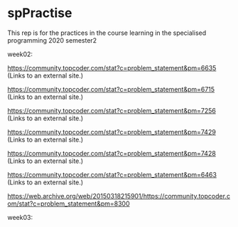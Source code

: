 # spPractise
This rep is for the practices in the course learning in the specialised programming 2020 semester2 

week02:

https://community.topcoder.com/stat?c=problem_statement&pm=6635 (Links to an external site.)

https://community.topcoder.com/stat?c=problem_statement&pm=6715  (Links to an external site.)

https://community.topcoder.com/stat?c=problem_statement&pm=7256  (Links to an external site.)

https://community.topcoder.com/stat?c=problem_statement&pm=7429  (Links to an external site.)

https://community.topcoder.com/stat?c=problem_statement&pm=7428  (Links to an external site.)

https://community.topcoder.com/stat?c=problem_statement&pm=6463 (Links to an external site.)

https://web.archive.org/web/20150318215901/https://community.topcoder.com/stat?c=problem_statement&pm=8300

week03:

